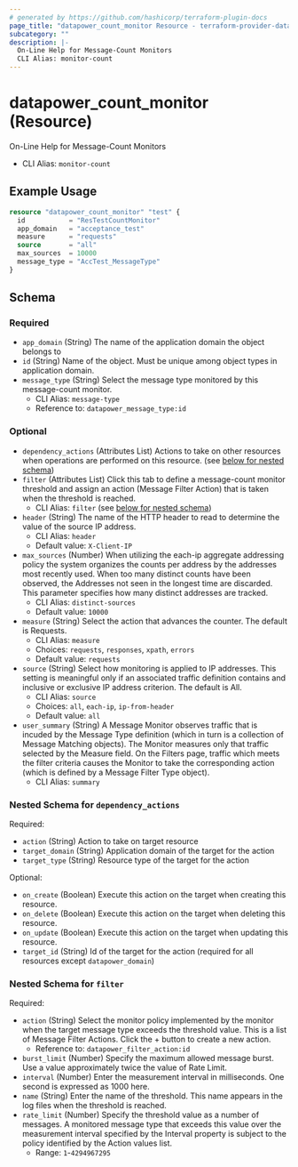 ```yaml
---
# generated by https://github.com/hashicorp/terraform-plugin-docs
page_title: "datapower_count_monitor Resource - terraform-provider-datapower"
subcategory: ""
description: |-
  On-Line Help for Message-Count Monitors
  CLI Alias: monitor-count
---
```


# datapower_count_monitor (Resource)

On-Line Help for Message-Count Monitors
  - CLI Alias: `monitor-count`

## Example Usage

```terraform
resource "datapower_count_monitor" "test" {
  id           = "ResTestCountMonitor"
  app_domain   = "acceptance_test"
  measure      = "requests"
  source       = "all"
  max_sources  = 10000
  message_type = "AccTest_MessageType"
}
```

<!-- schema generated by tfplugindocs -->
## Schema

### Required

- `app_domain` (String) The name of the application domain the object belongs to
- `id` (String) Name of the object. Must be unique among object types in application domain.
- `message_type` (String) Select the message type monitored by this message-count monitor.
  - CLI Alias: `message-type`
  - Reference to: `datapower_message_type:id`

### Optional

- `dependency_actions` (Attributes List) Actions to take on other resources when operations are performed on this resource. (see [below for nested schema](#nestedatt--dependency_actions))
- `filter` (Attributes List) Click this tab to define a message-count monitor threshold and assign an action (Message Filter Action) that is taken when the threshold is reached.
  - CLI Alias: `filter` (see [below for nested schema](#nestedatt--filter))
- `header` (String) The name of the HTTP header to read to determine the value of the source IP address.
  - CLI Alias: `header`
  - Default value: `X-Client-IP`
- `max_sources` (Number) When utilizing the each-ip aggregate addressing policy the system organizes the counts per address by the addresses most recently used. When too many distinct counts have been observed, the Addresses not seen in the longest time are discarded. This parameter specifies how many distinct addresses are tracked.
  - CLI Alias: `distinct-sources`
  - Default value: `10000`
- `measure` (String) Select the action that advances the counter. The default is Requests.
  - CLI Alias: `measure`
  - Choices: `requests`, `responses`, `xpath`, `errors`
  - Default value: `requests`
- `source` (String) Select how monitoring is applied to IP addresses. This setting is meaningful only if an associated traffic definition contains and inclusive or exclusive IP address criterion. The default is All.
  - CLI Alias: `source`
  - Choices: `all`, `each-ip`, `ip-from-header`
  - Default value: `all`
- `user_summary` (String) A Message Monitor observes traffic that is incuded by the Message Type definition (which in turn is a collection of Message Matching objects). The Monitor measures only that traffic selected by the Measure field. On the Filters page, traffic which meets the filter criteria causes the Monitor to take the corresponding action (which is defined by a Message Filter Type object).
  - CLI Alias: `summary`

<a id="nestedatt--dependency_actions"></a>
### Nested Schema for `dependency_actions`

Required:

- `action` (String) Action to take on target resource
- `target_domain` (String) Application domain of the target for the action
- `target_type` (String) Resource type of the target for the action

Optional:

- `on_create` (Boolean) Execute this action on the target when creating this resource.
- `on_delete` (Boolean) Execute this action on the target when deleting this resource.
- `on_update` (Boolean) Execute this action on the target when updating this resource.
- `target_id` (String) Id of the target for the action (required for all resources except `datapower_domain`)


<a id="nestedatt--filter"></a>
### Nested Schema for `filter`

Required:

- `action` (String) Select the monitor policy implemented by the monitor when the target message type exceeds the threshold value. This is a list of Message Filter Actions. Click the + button to create a new action.
  - Reference to: `datapower_filter_action:id`
- `burst_limit` (Number) Specify the maximum allowed message burst. Use a value approximately twice the value of Rate Limit.
- `interval` (Number) Enter the measurement interval in milliseconds. One second is expressed as 1000 here.
- `name` (String) Enter the name of the threshold. This name appears in the log files when the threshold is reached.
- `rate_limit` (Number) Specify the threshold value as a number of messages. A monitored message type that exceeds this value over the measurement interval specified by the Interval property is subject to the policy identified by the Action values list.
  - Range: `1`-`4294967295`
